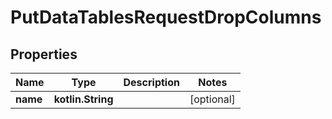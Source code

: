 
# PutDataTablesRequestDropColumns

## Properties
| Name | Type | Description | Notes |
| ------------ | ------------- | ------------- | ------------- |
| **name** | **kotlin.String** |  |  [optional] |



